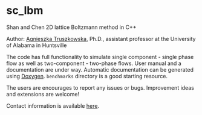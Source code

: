 # sc_lbm
Shan and Chen 2D lattice Boltzmann method in C++

Author: [Agnieszka Truszkowska](https://scholar.google.com/citations?user=jP83uecAAAAJ&hl=en), Ph.D., assistant professor at the University of Alabama in Huntsville

The code has full functionality to simulate single component - single phase flow as well as two-component - two-phase flows. User manual and a documentation are under way. Automatic documentation can be generated using [Doxygen](https://doxygen.nl/). `benchmarks` directory is a good starting resource.

The users are encourages to report any issues or bugs. Improvement ideas and extensions are welcome!

Contact information is available [here](https://www.uah.edu/eng/faculty-staff/agnieszka-truszkowska).


